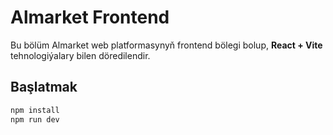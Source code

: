 # Almarket Frontend

Bu bölüm Almarket web platformasynyň frontend bölegi bolup, **React + Vite** tehnologiýalary bilen döredilendir.

## Başlatmak

```bash
npm install
npm run dev
